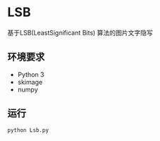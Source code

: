 # LSB
基于LSB(LeastSignificant Bits) 算法的图片文字隐写

## 环境要求
* Python 3
* skimage
* numpy

## 运行
```
python Lsb.py
```
